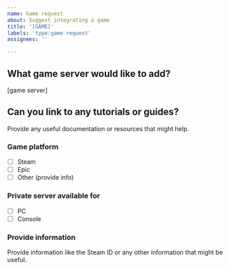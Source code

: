```yaml
---
name: Game request
about: Suggest integrating a game
title: '[GAME]'
labels: 'type:game request'
assignees: ''

---
```


## What game server would like to add?
[game server]

## Can you link to any tutorials or guides?
Provide any useful documentation or resources that might help.

### Game platform
- [ ] Steam
- [ ] Epic
- [ ] Other (provide info)

### Private server available for
- [ ] PC
- [ ] Console

### Provide information

Provide information like the Steam ID or any other information that might be useful.